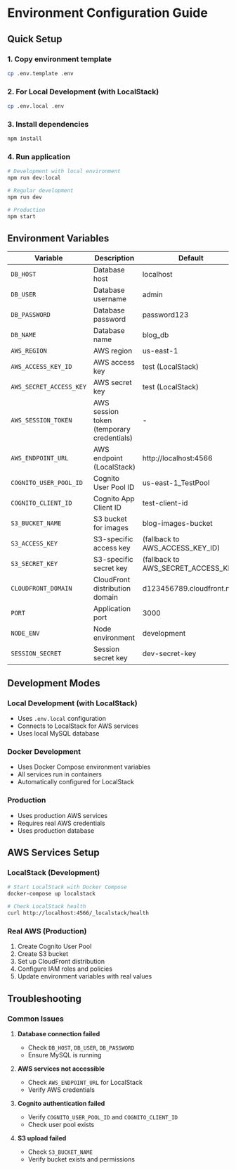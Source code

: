 # Environment Configuration Guide

## Quick Setup

### 1. Copy environment template
```bash
cp .env.template .env
```

### 2. For Local Development (with LocalStack)
```bash
cp .env.local .env
```

### 3. Install dependencies
```bash
npm install
```

### 4. Run application
```bash
# Development with local environment
npm run dev:local

# Regular development
npm run dev

# Production
npm start
```

## Environment Variables

| Variable | Description | Default | Required |
|----------|-------------|---------|----------|
| `DB_HOST` | Database host | localhost | ✅ |
| `DB_USER` | Database username | admin | ✅ |
| `DB_PASSWORD` | Database password | password123 | ✅ |
| `DB_NAME` | Database name | blog_db | ✅ |
| `AWS_REGION` | AWS region | us-east-1 | ✅ |
| `AWS_ACCESS_KEY_ID` | AWS access key | test (LocalStack) | ✅ |
| `AWS_SECRET_ACCESS_KEY` | AWS secret key | test (LocalStack) | ✅ |
| `AWS_SESSION_TOKEN` | AWS session token (temporary credentials) | - | ❌ |
| `AWS_ENDPOINT_URL` | AWS endpoint (LocalStack) | http://localhost:4566 | ❌ |
| `COGNITO_USER_POOL_ID` | Cognito User Pool ID | us-east-1_TestPool | ✅ |
| `COGNITO_CLIENT_ID` | Cognito App Client ID | test-client-id | ✅ |
| `S3_BUCKET_NAME` | S3 bucket for images | blog-images-bucket | ✅ |
| `S3_ACCESS_KEY` | S3-specific access key | (fallback to AWS_ACCESS_KEY_ID) | ❌ |
| `S3_SECRET_KEY` | S3-specific secret key | (fallback to AWS_SECRET_ACCESS_KEY) | ❌ |
| `CLOUDFRONT_DOMAIN` | CloudFront distribution domain | d123456789.cloudfront.net | ✅ |
| `PORT` | Application port | 3000 | ❌ |
| `NODE_ENV` | Node environment | development | ❌ |
| `SESSION_SECRET` | Session secret key | dev-secret-key | ✅ |

## Development Modes

### Local Development (with LocalStack)
- Uses `.env.local` configuration
- Connects to LocalStack for AWS services
- Uses local MySQL database

### Docker Development
- Uses Docker Compose environment variables
- All services run in containers
- Automatically configured for LocalStack

### Production
- Uses production AWS services
- Requires real AWS credentials
- Uses production database

## AWS Services Setup

### LocalStack (Development)
```bash
# Start LocalStack with Docker Compose
docker-compose up localstack

# Check LocalStack health
curl http://localhost:4566/_localstack/health
```

### Real AWS (Production)
1. Create Cognito User Pool
2. Create S3 bucket
3. Set up CloudFront distribution
4. Configure IAM roles and policies
5. Update environment variables with real values

## Troubleshooting

### Common Issues

1. **Database connection failed**
   - Check `DB_HOST`, `DB_USER`, `DB_PASSWORD`
   - Ensure MySQL is running

2. **AWS services not accessible**
   - Check `AWS_ENDPOINT_URL` for LocalStack
   - Verify AWS credentials

3. **Cognito authentication failed**
   - Verify `COGNITO_USER_POOL_ID` and `COGNITO_CLIENT_ID`
   - Check user pool exists

4. **S3 upload failed**
   - Check `S3_BUCKET_NAME`
   - Verify bucket exists and permissions
